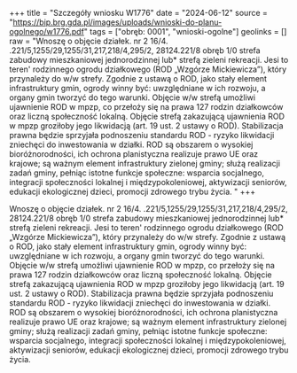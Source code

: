 +++
title = "Szczegóły wniosku W1776"
date = "2024-06-12"
source = "https://bip.brg.gda.pl/images/uploads/wnioski-do-planu-ogolnego/w1776.pdf"
tags = ["obręb: 0001", "wnioski-ogolne"]
geolinks = []
raw = "Wnoszę o objęcie działek. nr 2 16/4. .221/5,1255/29,1255/31,217,218/4,295/2, 28124.221/8 obręb 1/0 strefa zabudowy mieszkaniowej jednorodzinnej lub* strefą zieleni  rekreacji. Jesi to teren' rodzinnego ogrodu działkowego (ROD „Wzgórze Mickiewicza”), który przynależy do w/w strefy. Zgodnie z ustawą o ROD, jako stały element infrastruktury gmin, ogrody winny być: uwzględniane w ich rozwoju, a organy gmin tworzyć do tego warunki. Objęcie w/w strefą umożliwi ujawnienie ROD w mpzp, co przełoży się na prawa 127 rodzin działkowców oraz liczną społeczność lokalną. Objęcie strefą zakazującą ujawnienia ROD w mpzp groziłoby jego likwidacją (art. 19 ust. 2 ustawy o ROD). Stabilizacja prawna będzie sprzyjała podnoszeniu standardu ROD - ryzyko likwidacji zniechęci do inwestowania w działki. ROD są obszarem o wysokiej bioróżnorodności, ich ochrona planistyczna realizuje prawo UE oraz krajowe; są ważnym element infrastruktury zielonej gminy; służą realizacji zadań gminy, pełniąc istotne funkcje społeczne: wsparcia socjalnego, integracji społeczności lokalnej i międzypokoleniowej, aktywizacji seniorów, edukacji ekologicznej dzieci, promocji zdrowego trybu życia. "
+++

Wnoszę o objęcie działek. nr 2 16/4. .221/5,1255/29,1255/31,217,218/4,295/2,
28124.221/8 obręb 1/0 strefa zabudowy mieszkaniowej jednorodzinnej lub* strefą
zieleni  rekreacji. Jesi to teren' rodzinnego ogrodu działkowego (ROD „Wzgórze
Mickiewicza”), który przynależy do w/w strefy. Zgodnie z ustawą o ROD, jako stały element
infrastruktury gmin, ogrody winny być: uwzględniane w ich rozwoju, a organy gmin tworzyć
do tego warunki. Objęcie w/w strefą umożliwi ujawnienie ROD w mpzp, co przełoży się na
prawa 127 rodzin działkowców oraz liczną społeczność lokalną. Objęcie
strefą zakazującą ujawnienia ROD w mpzp groziłoby jego likwidacją (art. 19 ust. 2 ustawy o
ROD). Stabilizacja prawna będzie sprzyjała podnoszeniu standardu ROD - ryzyko likwidacji
zniechęci do inwestowania w działki. ROD są obszarem o wysokiej bioróżnorodności, ich
ochrona planistyczna realizuje prawo UE oraz krajowe; są ważnym element infrastruktury
zielonej gminy; służą realizacji zadań gminy, pełniąc istotne funkcje społeczne: wsparcia
socjalnego, integracji społeczności lokalnej i międzypokoleniowej, aktywizacji seniorów,
edukacji ekologicznej dzieci, promocji zdrowego trybu życia.



